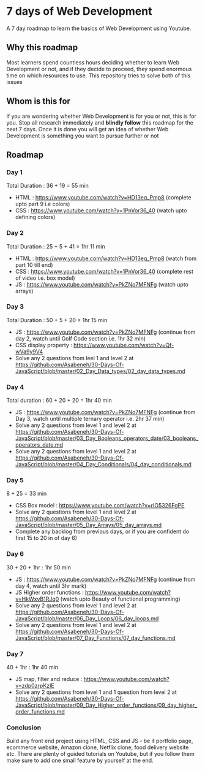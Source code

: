 # 7 days of Web Development
A 7 day roadmap to learn the basics of Web Development using Youtube.

## Why this roadmap
Most learners spend countless hours deciding whether to learn Web Development or not, and if they decide to proceed, they spend enormous time on which resources to use. This repository tries to solve both of this issues

## Whom is this for
If you are wondering whether Web Development is for you or not, this is for you. Stop all research immediately and **blindly follow** this roadmap for the next 7 days. Once it is done you will get an idea of whether Web Development is something you want to pursue further or not

## Roadmap

### Day 1
Total Duration : 36 + 19 = 55 min 
- HTML : https://www.youtube.com/watch?v=HD13eq_Pmp8 (complete upto part 9 i.e colors)
- CSS : https://www.youtube.com/watch?v=1PnVor36_40 (watch upto defining colors)


### Day 2
Total Duration : 25 + 5 + 41 = 1hr 11 min
- HTML : https://www.youtube.com/watch?v=HD13eq_Pmp8 (watch from part 10 till end)
- CSS : https://www.youtube.com/watch?v=1PnVor36_40 (complete rest of video i.e. box model)
- JS : https://www.youtube.com/watch?v=PkZNo7MFNFg (watch upto arrays)

### Day 3
Total Duration : 50 + 5 + 20 = 1hr 15 min
- JS : https://www.youtube.com/watch?v=PkZNo7MFNFg (continue from day 2, watch until Golf Code section i.e. 1hr 32 min)
- CSS display property : https://www.youtube.com/watch?v=Qf-wVa9y9V4
- Solve any 2 questions from leel 1 and level 2 at https://github.com/Asabeneh/30-Days-Of-JavaScript/blob/master/02_Day_Data_types/02_day_data_types.md

### Day 4
Total duration : 60 + 20 + 20 = 1hr 40 min
- JS : https://www.youtube.com/watch?v=PkZNo7MFNFg (continue from Day 3, watch until multiple ternary operator i.e. 2hr 37 min)
- Solve any 2 questions from level 1 and level 2 at https://github.com/Asabeneh/30-Days-Of-JavaScript/blob/master/03_Day_Booleans_operators_date/03_booleans_operators_date.md
- Solve any 2 questions from level 1 and level 2 at https://github.com/Asabeneh/30-Days-Of-JavaScript/blob/master/04_Day_Conditionals/04_day_conditionals.md

### Day 5
8 + 25 = 33 min 
- CSS Box model : https://www.youtube.com/watch?v=rIO5326FgPE
- Solve any 2 questions from level 1 and level 2 at https://github.com/Asabeneh/30-Days-Of-JavaScript/blob/master/05_Day_Arrays/05_day_arrays.md
- Complete any backlog from previous days, or if you are confident do first 15 to 20 in of day 6)

### Day 6
30 + 20 + 1hr : 1hr 50 min
- JS : https://www.youtube.com/watch?v=PkZNo7MFNFg (continue from day 4, watch until 3hr mark)
- JS Higher order functions : https://www.youtube.com/watch?v=HkWxvB1RJq0 (watch upto Beauty of functional programming)
- Solve any 2 questions from level 1 and level 2 at https://github.com/Asabeneh/30-Days-Of-JavaScript/blob/master/06_Day_Loops/06_day_loops.md
- Solve any 2 questions from level 1 and level 2 at https://github.com/Asabeneh/30-Days-Of-JavaScript/blob/master/07_Day_Functions/07_day_functions.md

### Day 7
40 + 1hr : 1hr 40 min
- JS map, filter and reduce : https://www.youtube.com/watch?v=zdp0zrpKzIE 
- Solve any 2 questions from level 1 and 1 question from level 2 at https://github.com/Asabeneh/30-Days-Of-JavaScript/blob/master/09_Day_Higher_order_functions/09_day_higher_order_functions.md

### Conclusion

Build any front end project using HTML, CSS and JS - be it portfolio page, ecommerce website, Amazon clone, Netflix clone, food delivery website etc. There are plenty of guided tutorials on Youtube, but if you follow them make sure to add one small feature by yourself at the end.

